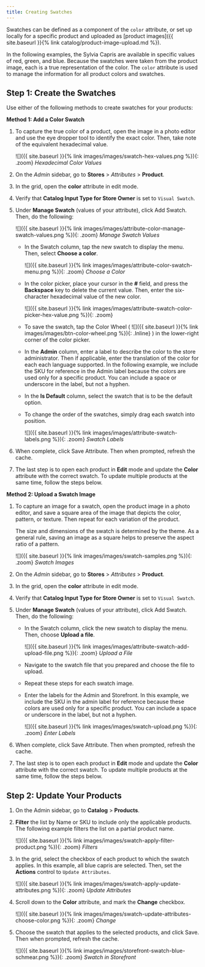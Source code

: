 ```yaml
---
title: Creating Swatches
---
```


Swatches can be defined as a component of the `color` attribute, or set up locally for a specific product and uploaded as [product images]({{ site.baseurl }}{% link catalog/product-image-upload.md %}).

In the following examples, the Sylvia Capris are available in specific values of red, green, and blue. Because the swatches were taken from the product image, each is a true representation of the color. The `color` attribute is used to manage the information for all product colors and swatches.

## Step 1: Create the Swatches

Use either of the following methods to create swatches for your products:

**Method 1: Add a Color Swatch**

1. To capture the true color of a product, open the image in a photo editor and use the eye dropper tool to identify the exact color. Then, take note of the equivalent hexadecimal value.

    ![]({{ site.baseurl }}{% link images/images/swatch-hex-values.png %}){: .zoom}
    _Hexadecimal Color Values_

1. On the _Admin_ sidebar, go to **Stores** > _Attributes_ > **Product**.

1. In the grid, open the **color** attribute in edit mode.

1. Verify that **Catalog Input Type for Store Owner** is set to `Visual Swatch`.

1. Under **Manage Swatch** (values of your attribute), click <span class="btn">Add Swatch</span>. Then, do the following:

    ![]({{ site.baseurl }}{% link images/images/attribute-color-manage-swatch-values.png %}){: .zoom}
    _Manage Swatch Values_

    - In the Swatch column, tap the new swatch to display the menu. Then, select **Choose a color**.

        ![]({{ site.baseurl }}{% link images/images/attribute-color-swatch-menu.png %}){: .zoom}
        _Choose a Color_

    - In the color picker, place your cursor in the **#** field, and press the **Backspace** key to delete the current value. Then, enter the six-character hexadecimal value of the new color.

        ![]({{ site.baseurl }}{% link images/images/attribute-swatch-color-picker-hex-value.png %}){: .zoom}

    - To save the swatch, tap the Color Wheel ( ![]({{ site.baseurl }}{% link images/images/btn-color-wheel.png %}){: .Inline} ) in the lower-right corner of the color picker.

    - In the **Admin** column, enter a label to describe the color to the store administrator. Then if applicable, enter the translation of the color for each each language supported. In the following example, we include the SKU for reference in the Admin label because the colors are used only for a specific product. You can include a space or underscore in the label, but not a hyphen.

    - In the **Is Default** column, select the swatch that is to be the default option.

    - To change the order of the swatches, simply drag each swatch into position.

        ![]({{ site.baseurl }}{% link images/images/attribute-swatch-labels.png %}){: .zoom}
        _Swatch Labels_

1. When complete, click <span class="btn">Save Attribute</span>. Then when prompted, refresh the cache.

1. The last step is to open each product in **Edit** mode and update the **Color** attribute with the correct swatch. To update multiple products at the same time, follow the steps below.

**Method 2: Upload a Swatch Image**

1. To capture an image for a swatch, open the product image in a photo editor, and save a square area of the image that depicts the color, pattern, or texture. Then repeat for each variation of the product.

   The size and dimensions of the swatch is determined by the theme. As a general rule, saving an image as a square helps to preserve the aspect ratio of a pattern.

    ![]({{ site.baseurl }}{% link images/images/swatch-samples.png %}){: .zoom}
    _Swatch Images_

1. On the _Admin_ sidebar, go to **Stores** > _Attributes_ > **Product**.

1. In the grid, open the **color** attribute in edit mode.

1. Verify that **Catalog Input Type for Store Owner** is set to `Visual Swatch`.

1. Under **Manage Swatch** (values of your attribute), click <span class="btn">Add Swatch</span>. Then, do the following:

    - In the Swatch column, click the new swatch to display the menu. Then, choose **Upload a file**.

        ![]({{ site.baseurl }}{% link images/images/attribute-swatch-add-upload-file.png %}){: .zoom}
        _Upload a File_

    - Navigate to the swatch file that you prepared and choose the file to upload.

    - Repeat these steps for each swatch image.

    - Enter the labels for the Admin and Storefront. In this example, we include the SKU in the admin label for reference because these colors are used only for a specific product. You can include a space or underscore in the label, but not a hyphen.

        ![]({{ site.baseurl }}{% link images/images/swatch-upload.png %}){: .zoom}
        _Enter Labels_

1. When complete, click <span class="btn">Save Attribute</span>. Then when prompted, refresh the cache.

1. The last step is to open each product in **Edit** mode and update the **Color** attribute with the correct swatch. To update multiple products at the same time, follow the steps below.

## Step 2: Update Your Products

1. On the Admin sidebar, go to **Catalog** > **Products**.

1. **Filter** the list by Name or SKU to include only the applicable products. The following example filters the list on a partial product name.

    ![]({{ site.baseurl }}{% link images/images/swatch-apply-filter-product.png %}){: .zoom}
    _Filters_

1. In the grid, select the checkbox of each product to which the swatch applies. In this example, all blue capris are selected. Then, set the **Actions** control to `Update Attributes`.

    ![]({{ site.baseurl }}{% link images/images/swatch-apply-update-attributes.png %}){: .zoom}
    _Update Attributes_

1. Scroll down to the **Color** attribute, and mark the **Change** checkbox.

    ![]({{ site.baseurl }}{% link images/images/swatch-update-attributes-choose-color.png %}){: .zoom}
    _Change_

1. Choose the swatch that applies to the selected products, and click <span class="btn">Save</span>. Then when prompted, refresh the cache.

    ![]({{ site.baseurl }}{% link images/images/storefront-swatch-blue-schmear.png %}){: .zoom}
    _Swatch in Storefront_
